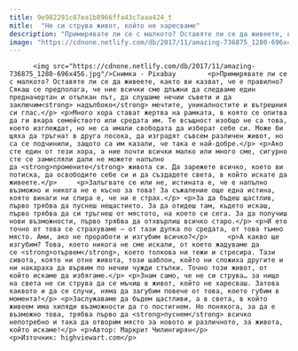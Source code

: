 ```yaml
---
title: 9e982291c87ea1b8966ffa43c7aaa424_t
mitle:  "Не си струва живот, който не харесваме"
description: "Примирявате ли се с малкото? Оставяте ли се да живеете, както ви казват, че е правилно? Сякаш се предполага, че ние всички сме длъжни да следваме един предначертан и отъпкан път, да слушаме нечии съвети и да заключим надълбоко мечтите, уникалностите и вътрешния си глас. Много хора стават жертва на рамката, в която се опитва да ги …"
image: "https://cdnone.netlify.com/db/2017/11/amazing-736875_1280-696x456.jpg"
---
```


          <img src="https://cdnone.netlify.com/db/2017/11/amazing-736875_1280-696x456.jpg"/>Снимка - Pixabay        <p>Примирявате ли се с малкото? Оставяте ли се да живеете, както ви казват, че е правилно? Сякаш се предполага, че ние всички сме длъжни да следваме един предначертан и отъпкан път, да слушаме нечии съвети и да заключим<strong> надълбоко</strong> мечтите, уникалностите и вътрешния си глас.</p> <p>Много хора стават жертва на рамката, в която се опитва да ги вкара семейството или средата им. Те всъщност изобщо не са това, което изглеждат, но не са имали свободата да изберат себе си. Може би щяха да тръгнат в друга посока, да изградят съвсем различен живот, но са се подчинили, защото са им казали, че така е най-добре.</p> <p>Ако сте един от тези хора, а ние почти всички малко или много сме, сигурно сте се замисляли дали не можете напълно да <strong>промените</strong> живота си. Да зарежете всичко, което ви потиска, да освободите себе си и да създадете света, в който искате да живеете.</p>     <p>Залъгвате се или не, истината е, че е напълно възможно и никога не е късно за това! За съжаление още една истина, която винаги ни спира е, че ни е страх.</p> <p>За да бъдеш щастлив, първо трябва да пуснеш нещастието. За да отидеш там, където искаш, първо трябва да си тръгнеш от мястото, на което си сега. За да получиш нови възможности, първо трябва да отхвърлиш всичко старо.</p> <p>И ето точно от това се страхуваме – от тази дупка по средата, от това тъмно място. Ами, ако не проработи и изгубим всичко?</p>     <p>А какво ще изгубим? Това, което никога не сме искали, от което жадуваме да се <strong>отървем</strong>, което толкова ни тежи и стресира. Тази сивота, която ни отне живота, този шаблон, който ни сложиха другите и ни накараха да вървим по нечии чужди стъпки. Точно този живот, от който искаме да избягаме.</p> <p>Знам само, че не си струва… за нищо на света не си струва да се мъчиш в живот, който не харесваш. Затова каквото и да се случи, няма да загубим повече от това, което губим в момента!</p> <p>Заслужаваме да бъдем щастливи, а в света, в който живеем има хиляди възможности да го постигнем. Но понякога, за да е възможно това, трябва първо да <strong>пуснем</strong> всичко непотребно и така да отворим място за новото и различното, за живота, който искаме!</p> <p>Автор: Маркрит Чилингирян</p> <p>Източник: highviewart.com</p>        